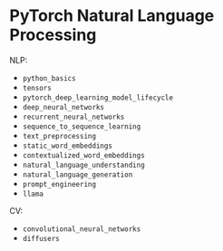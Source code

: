 # PyTorch Natural Language Processing

NLP:
- `python_basics`
- `tensors`
- `pytorch_deep_learning_model_lifecycle`
- `deep_neural_networks`
- `recurrent_neural_networks`
- `sequence_to_sequence_learning`
- `text_preprocessing`
- `static_word_embeddings`
- `contextualized_word_embeddings`
- `natural_language_understanding`
- `natural_language_generation`
- `prompt_engineering`
- `llama`

CV:
- `convolutional_neural_networks`
- `diffusers`